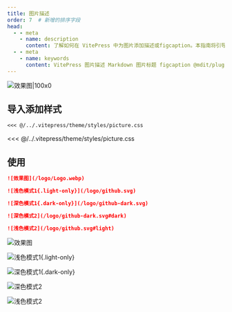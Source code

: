 ```yaml
---
title: 图片描述
order: 7  # 新增的排序字段
head:
  - - meta
    - name: description
      content: 了解如何在 VitePress 中为图片添加描述或figcaption。本指南将引导你安装和配置 @mdit/plugin-figure 插件，并应用 @scenlinx 的样式，以支持图片标题和在明暗模式下显示不同的图片。
  - - meta
    - name: keywords
      content: VitePress 图片描述 Markdown 图片标题 figcaption @mdit/plugin-figure @scenlinx 图片样式 CSS light/dark模式 明暗模式 图片配置 VitePress插件 图片注解
---
```


![效果图|100x0](/logo/Logo.webp '效果图')

## 导入添加样式

```md
<<< @/../.vitepress/theme/styles/picture.css
```

<<< @/../.vitepress/theme/styles/picture.css

## 使用

```md
![效果图](/logo/Logo.webp)

![浅色模式1{.light-only}](/logo/github.svg)

![深色模式1{.dark-only}](/logo/github-dark.svg)

![深色模式2](/logo/github-dark.svg#dark)

![浅色模式2](/logo/github.svg#light)
```

![效果图](/logo/Logo.webp)

![浅色模式1{.light-only}](/logo/github.svg)

![深色模式1{.dark-only}](/logo/github-dark.svg)

![深色模式2](/logo/github-dark.svg#dark)

![浅色模式2](/logo/github.svg#light)

